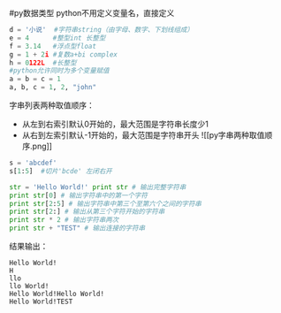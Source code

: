 #py数据类型
python不用定义变量名，直接定义
```python
d = '小说'  #字符串string（由字母、数字、下划线组成）
e = 4      #整型int 长整型
f = 3.14   #浮点型float
g = 1 + 2i #复数a+bi complex
h = 0122L  #长整型
#python允许同时为多个变量赋值
a = b = c = 1
a, b, c = 1, 2, "john"
```
字串列表两种取值顺序：
- 从左到右索引默认0开始的，最大范围是字符串长度少1
- 从右到左索引默认-1开始的，最大范围是字符串开头
![[py字串两种取值顺序.png]]
```python
s = 'abcdef'
s[1:5]  #切片'bcde' 左闭右开

str = 'Hello World!' print str # 输出完整字符串 
print str[0] # 输出字符串中的第一个字符 
print str[2:5] # 输出字符串中第三个至第六个之间的字符串 
print str[2:] # 输出从第三个字符开始的字符串 
print str * 2 # 输出字符串两次 
print str + "TEST" # 输出连接的字符串
```
结果输出：
```
Hello World!
H
llo
llo World!
Hello World!Hello World!
Hello World!TEST
```


